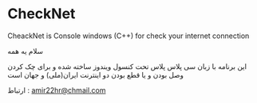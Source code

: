 # CheckNet
CheackNet is Console windows (C++) for check your internet connection

سلام یه همه

این برنامه با زبان سی پلاس پلاس تحت کنسول ویندوز ساخته شده و برای چک کردن وصل بودن و یا قطع بودن دو اینترنت ایران(ملی) و جهان است

ارتباط : amir22hr@chmail.com
